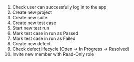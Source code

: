 1. Check user can successfully log in to the app
2. Create new project 
3. Create new suite
4. Create new test case 
5. Start new test run
6. Mark test case in run as Passed
7. Mark test case in run as Failed
8. Create new defect
9. Check defect lifecycle (Open -> In Progress -> Resolved)
10. Invite new member with Read-Only role 
